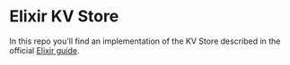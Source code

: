 # Elixir KV Store

In this repo you'll find an implementation of the KV Store described in the official [Elixir guide](https://elixir-lang.org/getting-started/mix-otp/introduction-to-mix.html).

